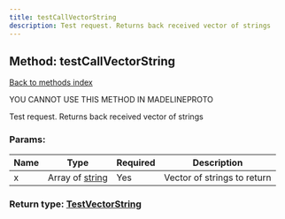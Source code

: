 ```yaml
---
title: testCallVectorString
description: Test request. Returns back received vector of strings
---
```

## Method: testCallVectorString  
[Back to methods index](index.md)


YOU CANNOT USE THIS METHOD IN MADELINEPROTO


Test request. Returns back received vector of strings

### Params:

| Name     |    Type       | Required | Description |
|----------|---------------|----------|-------------|
|x|Array of [string](../types/string.md) | Yes|Vector of strings to return|


### Return type: [TestVectorString](../types/TestVectorString.md)

